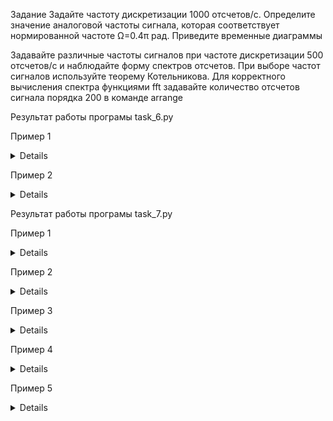 Задание
Задайте частоту дискретизации 1000 отсчетов/c. Определите значение аналоговой частоты сигнала, которая соответствует нормированной частоте Ω=0.4π рад. Приведите временные диаграммы

Задавайте различные частоты сигналов при частоте дискретизации 500 отсчетов/с и наблюдайте форму спектров отсчетов. При выборе частот сигналов используйте теорему Котельникова. Для корректного вычисления спектра функциями fft задавайте количество отсчетов сигнала порядка 200 в команде arrange

Результат работы програмы task_6.py

Пример 1
<details>
  
![../../photo_screenshots/screenshots_3.1.png](https://github.com/Marina1825/SDR_CORE/blob/main/photo_screenshots/screenshots_3.1.png)

</details>

Пример 2
<details>
  
![../../photo_screenshots/screenshots_3.2.png](https://github.com/Marina1825/SDR_CORE/blob/main/photo_screenshots/screenshots_3.2.png)

</details>

Результат работы програмы task_7.py

Пример 1
<details>

![../../photo_screenshots/screenshots_3.3.png](https://github.com/Marina1825/SDR_CORE/blob/main/photo_screenshots/screenshots_3.3.png)

</details>

Пример 2
<details>
  
![../../photo_screenshots/screenshots_3.4.png](https://github.com/Marina1825/SDR_CORE/blob/main/photo_screenshots/screenshots_3.4.png)

</details>

Пример 3
<details>
  
![../../photo_screenshots/screenshots_3.5.png](https://github.com/Marina1825/SDR_CORE/blob/main/photo_screenshots/screenshots_3.5.png)

</details>

Пример 4
<details>
  
![../../photo_screenshots/screenshots_3.6.png](https://github.com/Marina1825/SDR_CORE/blob/main/photo_screenshots/screenshots_3.6.png)

</details>

Пример 5
<details>
  
![../../photo_screenshots/screenshots_3.7.png](https://github.com/Marina1825/SDR_CORE/blob/main/photo_screenshots/screenshots_3.7.png)

</details>

